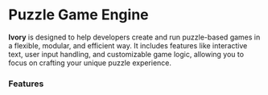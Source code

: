 # Puzzle Game Engine

**Ivory** is designed to help developers create and run puzzle-based games in a flexible, modular, and efficient way. It includes features like interactive text, user input handling, and customizable game logic, allowing you to focus on crafting your unique puzzle experience.

### Features
